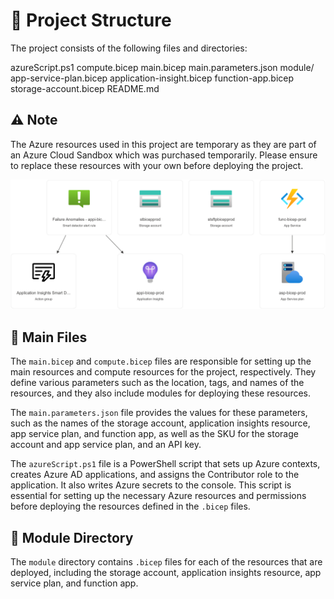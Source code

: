 # 📂 Project Structure

The project consists of the following files and directories:

azureScript.ps1
compute.bicep
main.bicep
main.parameters.json
module/
app-service-plan.bicep
application-insight.bicep
function-app.bicep
storage-account.bicep
README.md

## ⚠️ Note

The Azure resources used in this project are temporary as they are part of an Azure Cloud Sandbox which was purchased temporarily. Please ensure to replace these resources with your own before deploying the project.

![Azure Infrastructure](azure-infrastructure.png "Azure Infrastructure")

## 📄 Main Files

The `main.bicep` and `compute.bicep` files are responsible for setting up the main resources and compute resources for the project, respectively. They define various parameters such as the location, tags, and names of the resources, and they also include modules for deploying these resources.

The `main.parameters.json` file provides the values for these parameters, such as the names of the storage account, application insights resource, app service plan, and function app, as well as the SKU for the storage account and app service plan, and an API key.

The `azureScript.ps1` file is a PowerShell script that sets up Azure contexts, creates Azure AD applications, and assigns the Contributor role to the application. It also writes Azure secrets to the console. This script is essential for setting up the necessary Azure resources and permissions before deploying the resources defined in the `.bicep` files.

## 📁 Module Directory

The `module` directory contains `.bicep` files for each of the resources that are deployed, including the storage account, application insights resource, app service plan, and function app.
